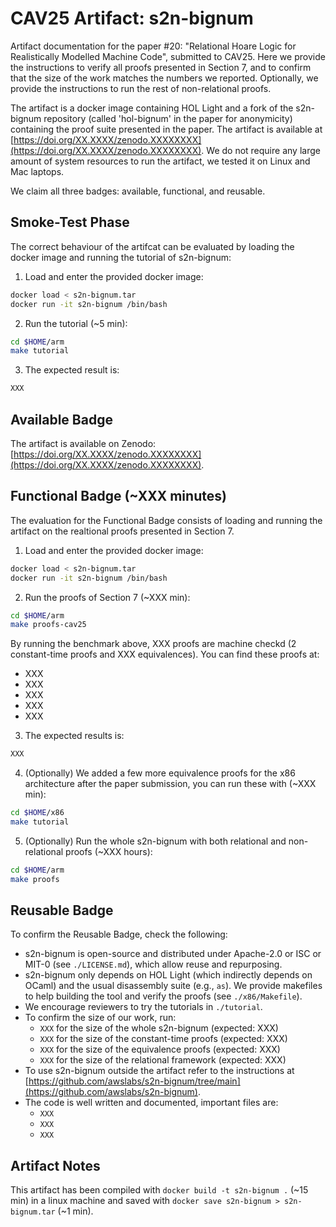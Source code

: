 # CAV25 Artifact: s2n-bignum

Artifact documentation for the paper #20: "Relational Hoare Logic for Realistically Modelled Machine Code", submitted to CAV25.
Here we provide the instructions to verify all proofs presented in Section 7, and to confirm that the size of the work matches the numbers we reported.
Optionally, we provide the instructions to run the rest of non-relational proofs.

The artifact is a docker image containing HOL Light and a fork of the s2n-bignum repository (called 'hol-bignum' in the paper for anonymicity) containing the proof suite presented in the paper.
The artifact is available at [https://doi.org/XX.XXXX/zenodo.XXXXXXXX](https://doi.org/XX.XXXX/zenodo.XXXXXXXX).
We do not require any large amount of system resources to run the artifact, we tested it on Linux and Mac laptops.

We claim all three badges: available, functional, and reusable.

## Smoke-Test Phase

The correct behaviour of the artifcat can be evaluated by loading the docker image and running the tutorial of s2n-bignum:

1. Load and enter the provided docker image:
```bash
docker load < s2n-bignum.tar
docker run -it s2n-bignum /bin/bash
```

2. Run the tutorial (~5 min):
```bash
cd $HOME/arm
make tutorial
```

3. The expected result is:
```bash
XXX
```

## Available Badge

The artifact is available on Zenodo: [https://doi.org/XX.XXXX/zenodo.XXXXXXXX](https://doi.org/XX.XXXX/zenodo.XXXXXXXX).

## Functional Badge (~XXX minutes)

The evaluation for the Functional Badge consists of loading and running the artifact on the realtional proofs presented in Section 7.

1. Load and enter the provided docker image:
```bash
docker load < s2n-bignum.tar
docker run -it s2n-bignum /bin/bash
```

2. Run the proofs of Section 7 (~XXX min):
```bash
cd $HOME/arm
make proofs-cav25
```
By running the benchmark above, XXX proofs are machine checkd (2 constant-time proofs and XXX equivalences). You can find these proofs at:
- XXX
- XXX
- XXX
- XXX
- XXX

3. The expected results is:
```bash
XXX
```

4. (Optionally) We added a few more equivalence proofs for the x86 architecture after the paper submission, you can run these with (~XXX min):
```bash
cd $HOME/x86
make tutorial
```

5. (Optionally) Run the whole s2n-bignum with both relational and non-relational proofs (~XXX hours):
```bash
cd $HOME/arm
make proofs
```


## Reusable Badge

To confirm the Reusable Badge, check the following:
- s2n-bignum is open-source and distributed under Apache-2.0 or ISC or MIT-0 (see `./LICENSE.md`), which allow reuse and repurposing.
- s2n-bignum only depends on HOL Light (which indirectly depends on OCaml) and the usual disassembly suite (e.g., `as`). We provide makefiles to help building the tool and verify the proofs (see `./x86/Makefile`).
- We encourage reviewers to try the tutorials in `./tutorial`.
- To confirm the size of our work, run:
  - `XXX` for the size of the whole s2n-bignum (expected: XXX)
  - `XXX` for the size of the constant-time proofs (expected: XXX)
  - `XXX` for the size of the equivalence proofs (expected: XXX)
  - `XXX` for the size of the relational framework (expected: XXX)
- To use s2n-bignum outside the artifact refer to the instructions at [https://github.com/awslabs/s2n-bignum/tree/main](https://github.com/awslabs/s2n-bignum).
- The code is well written and documented, important files are:
  - `XXX`
  - `XXX`
  - `XXX`

## Artifact Notes

This artifact has been compiled with `docker build -t s2n-bignum .` (~15 min) in a linux machine and saved with `docker save s2n-bignum > s2n-bignum.tar` (~1 min).

